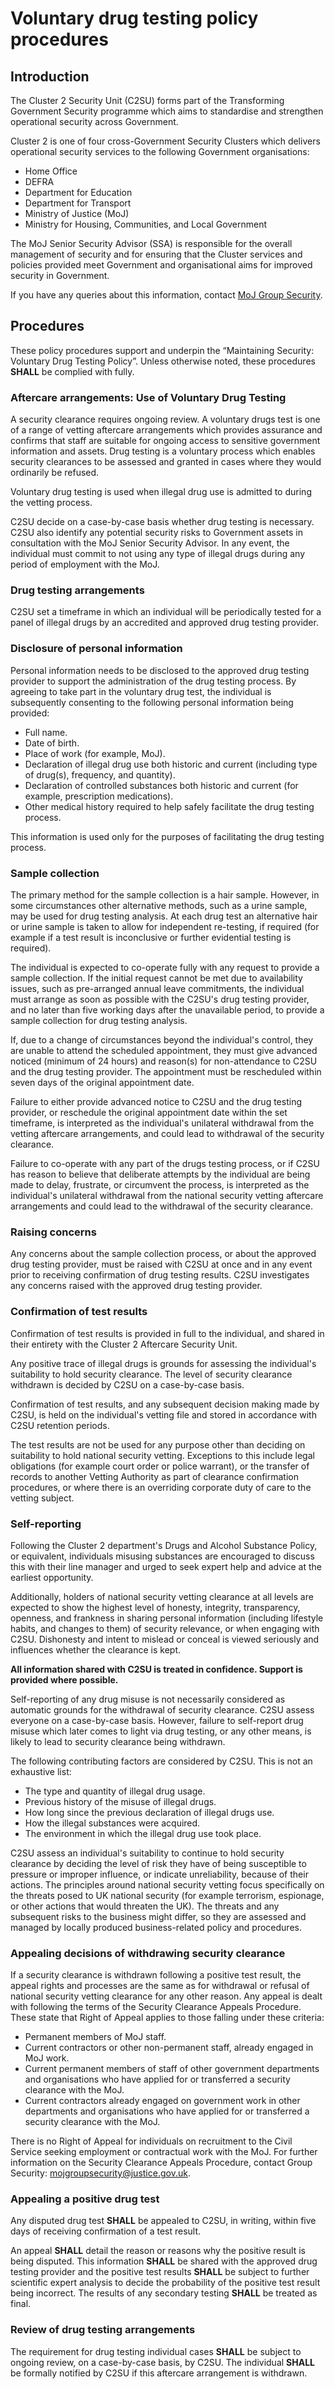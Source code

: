 # Voluntary drug testing policy procedures

## Introduction

The Cluster 2 Security Unit \(C2SU\) forms part of the Transforming Government Security programme which aims to standardise and strengthen operational security across Government.

Cluster 2 is one of four cross-Government Security Clusters which delivers operational security services to the following Government organisations:

-   Home Office
-   DEFRA
-   Department for Education
-   Department for Transport
-   Ministry of Justice \(MoJ\)
-   Ministry for Housing, Communities, and Local Government

The MoJ Senior Security Advisor \(SSA\) is responsible for the overall management of security and for ensuring that the Cluster services and policies provided meet Government and organisational aims for improved security in Government.

If you have any queries about this information, contact [MoJ Group Security](mailto:mojgroupsecurity@justice.gov.uk).

## Procedures

These policy procedures support and underpin the “Maintaining Security: Voluntary Drug Testing Policy”. Unless otherwise noted, these procedures **SHALL** be complied with fully.

### Aftercare arrangements: Use of Voluntary Drug Testing

A security clearance requires ongoing review. A voluntary drugs test is one of a range of vetting aftercare arrangements which provides assurance and confirms that staff are suitable for ongoing access to sensitive government information and assets. Drug testing is a voluntary process which enables security clearances to be assessed and granted in cases where they would ordinarily be refused.

Voluntary drug testing is used when illegal drug use is admitted to during the vetting process.

C2SU decide on a case-by-case basis whether drug testing is necessary. C2SU also identify any potential security risks to Government assets in consultation with the MoJ Senior Security Advisor. In any event, the individual must commit to not using any type of illegal drugs during any period of employment with the MoJ.

### Drug testing arrangements

C2SU set a timeframe in which an individual will be periodically tested for a panel of illegal drugs by an accredited and approved drug testing provider.

### Disclosure of personal information

Personal information needs to be disclosed to the approved drug testing provider to support the administration of the drug testing process. By agreeing to take part in the voluntary drug test, the individual is subsequently consenting to the following personal information being provided:

-   Full name.
-   Date of birth.
-   Place of work \(for example, MoJ\).
-   Declaration of illegal drug use both historic and current \(including type of drug\(s\), frequency, and quantity\).
-   Declaration of controlled substances both historic and current \(for example, prescription medications\).
-   Other medical history required to help safely facilitate the drug testing process.

This information is used only for the purposes of facilitating the drug testing process.

### Sample collection

The primary method for the sample collection is a hair sample. However, in some circumstances other alternative methods, such as a urine sample, may be used for drug testing analysis. At each drug test an alternative hair or urine sample is taken to allow for independent re-testing, if required \(for example if a test result is inconclusive or further evidential testing is required\).

The individual is expected to co-operate fully with any request to provide a sample collection. If the initial request cannot be met due to availability issues, such as pre-arranged annual leave commitments, the individual must arrange as soon as possible with the C2SU's drug testing provider, and no later than five working days after the unavailable period, to provide a sample collection for drug testing analysis.

If, due to a change of circumstances beyond the individual's control, they are unable to attend the scheduled appointment, they must give advanced noticed \(minimum of 24 hours\) and reason\(s\) for non-attendance to C2SU and the drug testing provider. The appointment must be rescheduled within seven days of the original appointment date.

Failure to either provide advanced notice to C2SU and the drug testing provider, or reschedule the original appointment date within the set timeframe, is interpreted as the individual's unilateral withdrawal from the vetting aftercare arrangements, and could lead to withdrawal of the security clearance.

Failure to co-operate with any part of the drugs testing process, or if C2SU has reason to believe that deliberate attempts by the individual are being made to delay, frustrate, or circumvent the process, is interpreted as the individual's unilateral withdrawal from the national security vetting aftercare arrangements and could lead to the withdrawal of the security clearance.

### Raising concerns

Any concerns about the sample collection process, or about the approved drug testing provider, must be raised with C2SU at once and in any event prior to receiving confirmation of drug testing results. C2SU investigates any concerns raised with the approved drug testing provider.

### Confirmation of test results

Confirmation of test results is provided in full to the individual, and shared in their entirety with the Cluster 2 Aftercare Security Unit.

Any positive trace of illegal drugs is grounds for assessing the individual's suitability to hold security clearance. The level of security clearance withdrawn is decided by C2SU on a case-by-case basis.

Confirmation of test results, and any subsequent decision making made by C2SU, is held on the individual's vetting file and stored in accordance with C2SU retention periods.

The test results are not be used for any purpose other than deciding on suitability to hold national security vetting. Exceptions to this include legal obligations \(for example court order or police warrant\), or the transfer of records to another Vetting Authority as part of clearance confirmation procedures, or where there is an overriding corporate duty of care to the vetting subject.

### Self-reporting

Following the Cluster 2 department's Drugs and Alcohol Substance Policy, or equivalent, individuals misusing substances are encouraged to discuss this with their line manager and urged to seek expert help and advice at the earliest opportunity.

Additionally, holders of national security vetting clearance at all levels are expected to show the highest level of honesty, integrity, transparency, openness, and frankness in sharing personal information \(including lifestyle habits, and changes to them\) of security relevance, or when engaging with C2SU. Dishonesty and intent to mislead or conceal is viewed seriously and influences whether the clearance is kept.

**All information shared with C2SU is treated in confidence. Support is provided where possible.**

Self-reporting of any drug misuse is not necessarily considered as automatic grounds for the withdrawal of security clearance. C2SU assess everyone on a case-by-case basis. However, failure to self-report drug misuse which later comes to light via drug testing, or any other means, is likely to lead to security clearance being withdrawn.

The following contributing factors are considered by C2SU. This is not an exhaustive list:

-   The type and quantity of illegal drug usage.
-   Previous history of the misuse of illegal drugs.
-   How long since the previous declaration of illegal drugs use.
-   How the illegal substances were acquired.
-   The environment in which the illegal drug use took place.

C2SU assess an individual's suitability to continue to hold security clearance by deciding the level of risk they have of being susceptible to pressure or improper influence, or indicate unreliability, because of their actions. The principles around national security vetting focus specifically on the threats posed to UK national security \(for example terrorism, espionage, or other actions that would threaten the UK\). The threats and any subsequent risks to the business might differ, so they are assessed and managed by locally produced business-related policy and procedures.

### Appealing decisions of withdrawing security clearance

If a security clearance is withdrawn following a positive test result, the appeal rights and processes are the same as for withdrawal or refusal of national security vetting clearance for any other reason. Any appeal is dealt with following the terms of the Security Clearance Appeals Procedure. These state that Right of Appeal applies to those falling under these criteria:

-   Permanent members of MoJ staff.
-   Current contractors or other non-permanent staff, already engaged in MoJ work.
-   Current permanent members of staff of other government departments and organisations who have applied for or transferred a security clearance with the MoJ.
-   Current contractors already engaged on government work in other departments and organisations who have applied for or transferred a security clearance with the MoJ.

There is no Right of Appeal for individuals on recruitment to the Civil Service seeking employment or contractual work with the MoJ. For further information on the Security Clearance Appeals Procedure, contact Group Security: [mojgroupsecurity@justice.gov.uk](mailto:mojgroupsecurity@justice.gov.uk).

### Appealing a positive drug test

Any disputed drug test **SHALL** be appealed to C2SU, in writing, within five days of receiving confirmation of a test result.

An appeal **SHALL** detail the reason or reasons why the positive result is being disputed. This information **SHALL** be shared with the approved drug testing provider and the positive test results **SHALL** be subject to further scientific expert analysis to decide the probability of the positive test result being incorrect. The results of any secondary testing **SHALL** be treated as final.

### Review of drug testing arrangements

The requirement for drug testing individual cases **SHALL** be subject to ongoing review, on a case-by-case basis, by C2SU. The individual **SHALL** be formally notified by C2SU if this aftercare arrangement is withdrawn.

